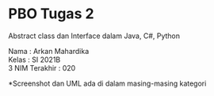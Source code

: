 # PBO Tugas 2
Abstract class dan Interface dalam Java, C#, Python

Nama  : Arkan Mahardika\
Kelas : SI 2021B\
3 NIM Terakhir  : 020

*Screenshot dan UML ada di dalam masing-masing kategori
